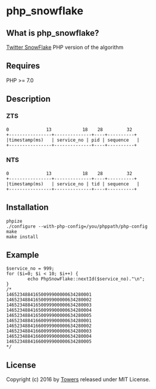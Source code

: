 # php_snowflake


## What is php_snowflake?

[Twitter SnowFlake](https://github.com/twitter/snowflake) PHP version of the algorithm

## Requires
PHP >= 7.0

## Description

### ZTS
```
0　　　　　　    13　　　　　　　18　  28　　　    32
+----------------+--------------+----+----------+
|timestamp(ms)   | service_no | pid | sequence   |
+----------------+--------------+----+----------+
```

### NTS
```
0　　　　　　    13　　　　　　　18　  28　　　    32
+----------------+--------------+----+----------+
|timestamp(ms)   | service_no | tid | sequence   |
+----------------+--------------+----+----------+
```

## Installation
```
phpize
./configure --with-php-config=/you/phppath/php-config
make
make install
```
## Example
```
$service_no = 999;
for ($i=0; $i < 10; $i++) { 
        echo PhpSnowFlake::nextId($service_no)."\n";
}
/*
14652348841650099900000634280001
14652348841650099900000634280002
14652348841650099900000634280003
14652348841650099900000634280004
14652348841650099900000634280005
14652348841660099900000634280001
14652348841660099900000634280002
14652348841660099900000634280003
14652348841660099900000634280004
14652348841660099900000634280005
*/
```
## License
Copyright (c) 2016 by [Towers](http://zheng-ji.info) released under MIT License.



